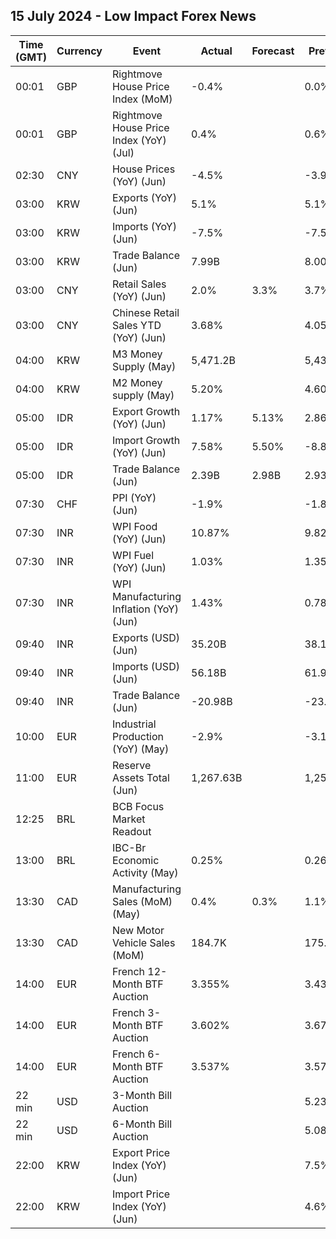 ## 15 July 2024 - Low Impact Forex News

| Time (GMT) | Currency | Event | Actual | Forecast | Previous |
|------|----------|-------|--------|----------|----------|
| 00:01 | GBP | Rightmove House Price Index (MoM) | -0.4% |  | 0.0% |
| 00:01 | GBP | Rightmove House Price Index (YoY) (Jul) | 0.4% |  | 0.6% |
| 02:30 | CNY | House Prices (YoY) (Jun) | -4.5% |  | -3.9% |
| 03:00 | KRW | Exports (YoY) (Jun) | 5.1% |  | 5.1% |
| 03:00 | KRW | Imports (YoY) (Jun) | -7.5% |  | -7.5% |
| 03:00 | KRW | Trade Balance (Jun) | 7.99B |  | 8.00B |
| 03:00 | CNY | Retail Sales (YoY) (Jun) | 2.0% | 3.3% | 3.7% |
| 03:00 | CNY | Chinese Retail Sales YTD (YoY) (Jun) | 3.68% |  | 4.05% |
| 04:00 | KRW | M3 Money Supply (May) | 5,471.2B |  | 5,439.1B |
| 04:00 | KRW | M2 Money supply (May) | 5.20% |  | 4.60% |
| 05:00 | IDR | Export Growth (YoY) (Jun) | 1.17% | 5.13% | 2.86% |
| 05:00 | IDR | Import Growth (YoY) (Jun) | 7.58% | 5.50% | -8.83% |
| 05:00 | IDR | Trade Balance (Jun) | 2.39B | 2.98B | 2.93B |
| 07:30 | CHF | PPI (YoY) (Jun) | -1.9% |  | -1.8% |
| 07:30 | INR | WPI Food (YoY) (Jun) | 10.87% |  | 9.82% |
| 07:30 | INR | WPI Fuel (YoY) (Jun) | 1.03% |  | 1.35% |
| 07:30 | INR | WPI Manufacturing Inflation (YoY) (Jun) | 1.43% |  | 0.78% |
| 09:40 | INR | Exports (USD) (Jun) | 35.20B |  | 38.13B |
| 09:40 | INR | Imports (USD) (Jun) | 56.18B |  | 61.91B |
| 09:40 | INR | Trade Balance (Jun) | -20.98B |  | -23.78B |
| 10:00 | EUR | Industrial Production (YoY) (May) | -2.9% |  | -3.1% |
| 11:00 | EUR | Reserve Assets Total (Jun) | 1,267.63B |  | 1,253.37B |
| 12:25 | BRL | BCB Focus Market Readout |  |  |  |
| 13:00 | BRL | IBC-Br Economic Activity (May) | 0.25% |  | 0.26% |
| 13:30 | CAD | Manufacturing Sales (MoM) (May) | 0.4% | 0.3% | 1.1% |
| 13:30 | CAD | New Motor Vehicle Sales (MoM) | 184.7K |  | 175.1K |
| 14:00 | EUR | French 12-Month BTF Auction | 3.355% |  | 3.439% |
| 14:00 | EUR | French 3-Month BTF Auction | 3.602% |  | 3.674% |
| 14:00 | EUR | French 6-Month BTF Auction | 3.537% |  | 3.572% |
| 22 min | USD | 3-Month Bill Auction |  |  | 5.230% |
| 22 min | USD | 6-Month Bill Auction |  |  | 5.080% |
| 22:00 | KRW | Export Price Index (YoY) (Jun) |  |  | 7.5% |
| 22:00 | KRW | Import Price Index (YoY) (Jun) |  |  | 4.6% |
